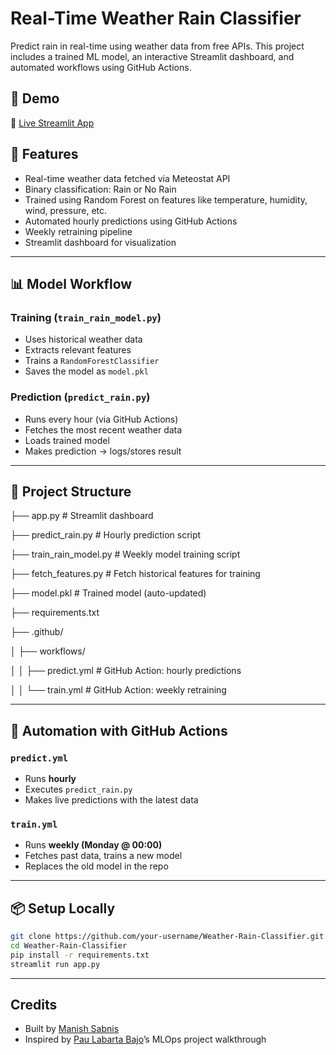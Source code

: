 # Real-Time Weather Rain Classifier

Predict rain in real-time using weather data from free APIs. This project includes a trained ML model, an interactive Streamlit dashboard, and automated workflows using GitHub Actions.

## 🚀 Demo
🔗 [Live Streamlit App](https://weather-rain-classifier-fa55ivjbi3nxuzs5lurn8q.streamlit.app/)

## 📌 Features
- Real-time weather data fetched via Meteostat API
- Binary classification: Rain or No Rain
- Trained using Random Forest on features like temperature, humidity, wind, pressure, etc.
- Automated hourly predictions using GitHub Actions
- Weekly retraining pipeline
- Streamlit dashboard for visualization

---

## 📊 Model Workflow

### Training (`train_rain_model.py`)
- Uses historical weather data
- Extracts relevant features
- Trains a `RandomForestClassifier`
- Saves the model as `model.pkl`

### Prediction (`predict_rain.py`)
- Runs every hour (via GitHub Actions)
- Fetches the most recent weather data
- Loads trained model
- Makes prediction → logs/stores result

---

## 🧱 Project Structure
├── app.py # Streamlit dashboard

├── predict_rain.py # Hourly prediction script

├── train_rain_model.py # Weekly model training script

├── fetch_features.py # Fetch historical features for training

├── model.pkl # Trained model (auto-updated)

├── requirements.txt

├── .github/

│ ├── workflows/

│ │ ├── predict.yml # GitHub Action: hourly predictions

│ │ └── train.yml # GitHub Action: weekly retraining



---

## 🔄 Automation with GitHub Actions

### `predict.yml`
- Runs **hourly**
- Executes `predict_rain.py`
- Makes live predictions with the latest data

### `train.yml`
- Runs **weekly (Monday @ 00:00)**
- Fetches past data, trains a new model
- Replaces the old model in the repo

---

## 📦 Setup Locally

```bash
git clone https://github.com/your-username/Weather-Rain-Classifier.git
cd Weather-Rain-Classifier
pip install -r requirements.txt
streamlit run app.py
```

---


## Credits
- Built by [Manish Sabnis](https://github.com/Manish-Sabnis)
- Inspired by [Pau Labarta Bajo](https://www.linkedin.com/in/pau-labarta-bajo-4432074b/)’s MLOps project walkthrough

